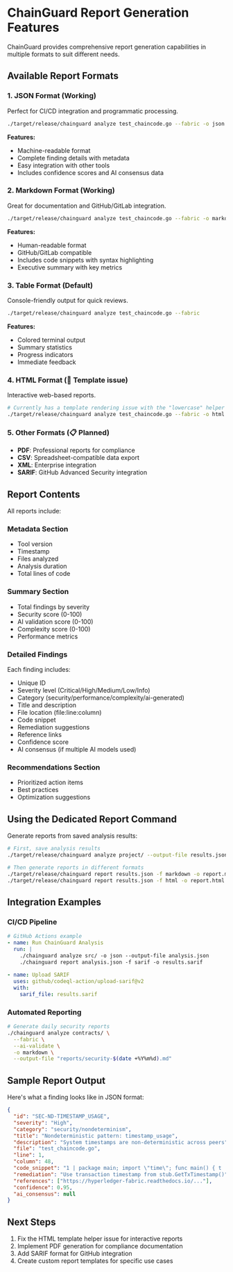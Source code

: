 # ChainGuard Report Generation Features

ChainGuard provides comprehensive report generation capabilities in multiple formats to suit different needs.

## Available Report Formats

### 1. **JSON Format** (Working)
Perfect for CI/CD integration and programmatic processing.

```bash
./target/release/chainguard analyze test_chaincode.go --fabric -o json --output-file report.json
```

**Features:**
- Machine-readable format
- Complete finding details with metadata
- Easy integration with other tools
- Includes confidence scores and AI consensus data

### 2. **Markdown Format** (Working)
Great for documentation and GitHub/GitLab integration.

```bash
./target/release/chainguard analyze test_chaincode.go --fabric -o markdown --output-file report.md
```

**Features:**
- Human-readable format
- GitHub/GitLab compatible
- Includes code snippets with syntax highlighting
- Executive summary with key metrics

### 3. **Table Format** (Default)
Console-friendly output for quick reviews.

```bash
./target/release/chainguard analyze test_chaincode.go --fabric
```

**Features:**
- Colored terminal output
- Summary statistics
- Progress indicators
- Immediate feedback

### 4. **HTML Format** (🔧 Template issue)
Interactive web-based reports.

```bash
# Currently has a template rendering issue with the "lowercase" helper
./target/release/chainguard analyze test_chaincode.go --fabric -o html --output-file report.html
```

### 5. **Other Formats** (📋 Planned)
- **PDF**: Professional reports for compliance
- **CSV**: Spreadsheet-compatible data export
- **XML**: Enterprise integration
- **SARIF**: GitHub Advanced Security integration

## Report Contents

All reports include:

### Metadata Section
- Tool version
- Timestamp
- Files analyzed
- Analysis duration
- Total lines of code

### Summary Section
- Total findings by severity
- Security score (0-100)
- AI validation score (0-100)
- Complexity score (0-100)
- Performance metrics

### Detailed Findings
Each finding includes:
- Unique ID
- Severity level (Critical/High/Medium/Low/Info)
- Category (security/performance/complexity/ai-generated)
- Title and description
- File location (file:line:column)
- Code snippet
- Remediation suggestions
- Reference links
- Confidence score
- AI consensus (if multiple AI models used)

### Recommendations Section
- Prioritized action items
- Best practices
- Optimization suggestions

## Using the Dedicated Report Command

Generate reports from saved analysis results:

```bash
# First, save analysis results
./target/release/chainguard analyze project/ --output-file results.json

# Then generate reports in different formats
./target/release/chainguard report results.json -f markdown -o report.md
./target/release/chainguard report results.json -f html -o report.html --remediation --examples
```

## Integration Examples

### CI/CD Pipeline
```yaml
# GitHub Actions example
- name: Run ChainGuard Analysis
  run: |
    ./chainguard analyze src/ -o json --output-file analysis.json
    ./chainguard report analysis.json -f sarif -o results.sarif
    
- name: Upload SARIF
  uses: github/codeql-action/upload-sarif@v2
  with:
    sarif_file: results.sarif
```

### Automated Reporting
```bash
# Generate daily security reports
./chainguard analyze contracts/ \
  --fabric \
  --ai-validate \
  -o markdown \
  --output-file "reports/security-$(date +%Y%m%d).md"
```

## Sample Report Output

Here's what a finding looks like in JSON format:

```json
{
  "id": "SEC-ND-TIMESTAMP_USAGE",
  "severity": "High",
  "category": "security/nondeterminism",
  "title": "Nondeterministic pattern: timestamp_usage",
  "description": "System timestamps are non-deterministic across peers",
  "file": "test_chaincode.go",
  "line": 1,
  "column": 48,
  "code_snippet": "1 | package main; import \"time\"; func main() { t := time.Now();",
  "remediation": "Use transaction timestamp from stub.GetTxTimestamp()",
  "references": ["https://hyperledger-fabric.readthedocs.io/..."],
  "confidence": 0.95,
  "ai_consensus": null
}
```

## Next Steps

1. Fix the HTML template helper issue for interactive reports
2. Implement PDF generation for compliance documentation
3. Add SARIF format for GitHub integration
4. Create custom report templates for specific use cases 
